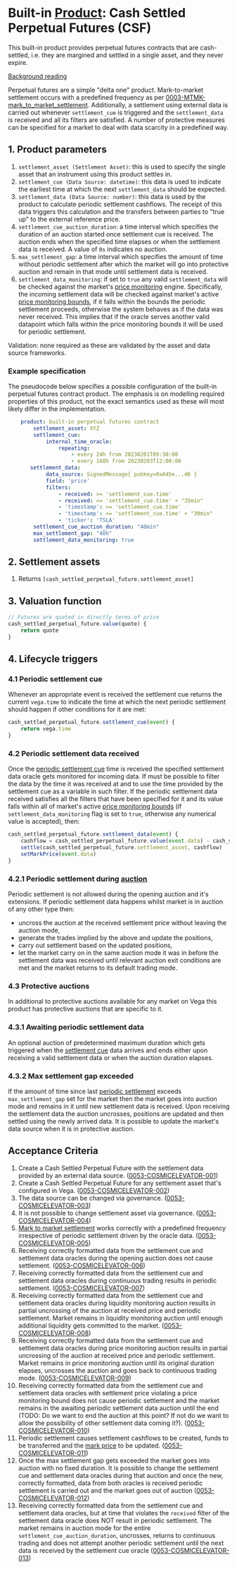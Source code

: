# Built-in [Product](./0051-PROD-product.md): Cash Settled Perpetual Futures (CSF)

This built-in product provides perpetual futures contracts that are cash-settled, i.e. they are margined and settled in a single asset, and they never expire.

[Background reading](https://www.paradigm.xyz/2021/05/everlasting-options/#Perpetual_Futures)

Perpetual futures are a simple "delta one" product. Mark-to-market settlement occurs with a predefined frequency as per [0003-MTMK-mark_to_market_settlement](0003-MTMK-mark_to_market_settlement.md).  Additionally, a settlement using external data is carried out whenever `settlement_cue` is triggered and the `settlement_data` is received and all its filters are satisfied. A number of protective measures can be specified for a market to deal with data scarcity in a predefined way.

## 1. Product parameters

1. `settlement_asset (Settlement Asset)`: this is used to specify the single asset that an instrument using this product settles in.
1. `settlement_cue (Data Source: datetime)`: this data is used to indicate the earliest time at which the next `settlement_data` should be expected.
1. `settlement_data (Data Source: number)`: this data is used by the product to calculate periodic settlement cashflows. The receipt of this data triggers this calculation and the transfers between parties to "true up" to the external reference price.
1. `settlement_cue_auction_duration`: a time interval which specifies the duration of an auction started once settlement cue is received. The auction ends when the specified time elapses or when the settlement data is received. A value of `0s` indicates no auction.
1. `max_settlement_gap`: a time interval which specifies the amount of time without periodic settlement after which the market will go into protective auction and remain in that mode until settlement data is received.
1. `settlement_data_monitoring`: if set to `true` any valid `settlement_data` will be checked against the market's [price monitoring](0032-PRIM-price_monitoring.md) engine. Specifically, the incoming settlement data will be checked against market's active [price monitoring bounds](0021-MDAT-market_data_spec.md#market-data-fields), if it falls within the bounds the periodic settlement proceeds, otherwise the system behaves as if the data was never received. This implies that if the oracle serves another valid datapoint which falls within the price monitoring bounds it will be used for periodic settlement.

Validation: none required as these are validated by the asset and data source frameworks.

### Example specification

The pseudocode below specifies a possible configuration of the built-in perpetual futures contract product. The emphasis is on modelling required properties of this product, not the exact semantics used as these will most likely differ in the implementation.

```yaml
    product: built-in perpetual futures contract
        settlement_asset: XYZ
        settlement_cue:
            internal_time_oracle:
                repeating:
                    - every 24h from 20230201T09:30:00
                    - every 168h from 20230203T12:00:00
       settlement_data:
            data_source: SignedMessage{ pubkey=0xA45e...d6 }
            field: 'price'
            filters: 
                - received: >= 'settlement_cue.time'
                - received: <= 'settlement_cue.time' + "35min"
                - 'timestamp': >= 'settlement_cue.time'
                - 'timestamp': <= 'settlement_cue.time' + "30min"
                - 'ticker': 'TSLA'
        settlement_cue_auction_duration: "40min"
        max_settlement_gap: "48h"
        settlement_data_monitoring: true
```

## 2. Settlement assets

1. Returns `[cash_settled_perpetual_future.settlement_asset]`

## 3. Valuation function

```javascript
// Futures are quoted in directly terms of price
cash_settled_perpetual_future.value(quote) {
	return quote
}
```

## 4. Lifecycle triggers

### 4.1 Periodic settlement cue

Whenever an appropriate event is received the settlement cue returns the current `vega.time` to indicate the time at which the next periodic settlement should happen if other conditions for it are met:

```javascript
cash_settled_perpetual_future.settlement_cue(event) {
	return vega.time
}
```

### 4.2 Periodic settlement data received

Once the [periodic settlement cue](#41-periodic-settlement-cue) time is received the specified settlement data oracle gets monitored for incoming data. If must be possible to filter the data by the time it was received at and to use the time provided by the settlement cue as a variable in such filter. If the periodic settlement data received satisfies all the filters that have been specified for it and its value falls within all of market's active [price monitoring bounds](0021-MDAT-market_data_spec.md#market-data-fields) (if `settlement_data_monitoring` flag is set to `true`, otherwise any numerical value is accepted), then:

```javascript
cash_settled_perpetual_future.settlement_data(event) {
	cashflow = cash_settled_perpetual_future.value(event.data) - cash_settled_perpetual_future.value(market.mark_price))
	settle(cash_settled_perpetual_future.settlement_asset, cashflow)
	setMarkPrice(event.data)
}
```

### 4.2.1 Periodic settlement during [auction](0026-AUCT-auctions.md)

Periodic settlement is not allowed during the opening auction and it's extensions.
If periodic settlement data happens whilst market is in auction of any other type then:

* uncross the auction at the received settlement price without leaving the auction mode,
* generate the trades implied by the above and update the positions,
* carry out settlement based on the updated positions,
* let the market carry on in the same auction mode it was in before the settlement data was received until relevant auction exit conditions are met and the market returns to its default trading mode.

### 4.3 Protective auctions

In additional to protective auctions available for any market on Vega this product has protective auctions that are specific to it.

### 4.3.1 Awaiting periodic settlement data

An optional auction of predetermined maximum duration which gets triggered when the [settlement cue](#41-periodic-settlement-cue) data arrives and ends either upon receiving a valid settlement data or when the auction duration elapses.

### 4.3.2 Max settlement gap exceeded

If the amount of time since last [periodic settlement](#41-periodic-settlement-cue) exceeds `max_settlement_gap` set for the market then the market goes into auction mode and remains in it until new settlement data is received. Upon receiving the settlement data the auction uncrosses, positions are updated and then settled using the newly arrived data. It is possible to update the market's data source when it is in protective auction.

## Acceptance Criteria

1. Create a Cash Settled Perpetual Future with the settlement data provided by an external data source. (<a name="0053-COSMICELEVATOR-001" href="#0053-COSMICELEVATOR-001">0053-COSMICELEVATOR-001</a>)
1. Create a Cash Settled Perpetual Future for any settlement asset that's configured in Vega. (<a name="0053-COSMICELEVATOR-002" href="#0053-COSMICELEVATOR-002">0053-COSMICELEVATOR-002</a>)
1. The data source can be changed via governance. (<a name="0053-COSMICELEVATOR-003" href="#0053-COSMICELEVATOR-003">0053-COSMICELEVATOR-003</a>)
1. It is not possible to change settlement asset via governance. (<a name="0053-COSMICELEVATOR-004" href="#0053-COSMICELEVATOR-004">0053-COSMICELEVATOR-004</a>)
1. [Mark to market settlement](./0003-MTMK-mark_to_market_settlement.md) works correctly with a predefined frequency irrespective of periodic settlement driven by the oracle data. (<a name="0053-COSMICELEVATOR-005" href="#0053-COSMICELEVATOR-005">0053-COSMICELEVATOR-005</a>)
1. Receiving correctly formatted data from the settlement cue and settlement data oracles during the opening auction does not cause settlement. (<a name="0053-COSMICELEVATOR-006" href="#0053-COSMICELEVATOR-006">0053-COSMICELEVATOR-006</a>)
1. Receiving correctly formatted data from the settlement cue and settlement data oracles during continuous trading results in periodic settlement. (<a name="0053-COSMICELEVATOR-007" href="#0053-COSMICELEVATOR-007">0053-COSMICELEVATOR-007</a>)
1. Receiving correctly formatted data from the settlement cue and settlement data oracles during liquidity monitoring auction results in partial uncrossing of the auction at received price and periodic settlement. Market remains in liquidity monitoring auction until enough additional liquidity gets committed to the market. (<a name="0053-COSMICELEVATOR-008" href="#0053-COSMICELEVATOR-008">0053-COSMICELEVATOR-008</a>)
1. Receiving correctly formatted data from the settlement cue and settlement data oracles during price monitoring auction results in partial uncrossing of the auction at received price and periodic settlement. Market remains in price monitoring auction until its original duration elapses, uncrosses the auction and goes back to continuous trading mode. (<a name="0053-COSMICELEVATOR-009" href="#0053-COSMICELEVATOR-009">0053-COSMICELEVATOR-009</a>)
1. Receiving correctly formatted data from the settlement cue and settlement data oracles with settlement price violating a price monitoring bound does not cause periodic settlement and the market remains in the awaiting periodic settlement data auction until the end (TODO: Do we want to end the auction at this point? If not do we want to allow the possibility of other settlement data coming it?). (<a name="0053-COSMICELEVATOR-010" href="#0053-COSMICELEVATOR-010">0053-COSMICELEVATOR-010</a>)
1. Periodic settlement causes settlement cashflows to be created, funds to be transferred and the [mark price](0021-MDAT-market_data_spec.md#market-data-fields) to be updated. (<a name="0053-COSMICELEVATOR-011" href="#0053-COSMICELEVATOR-011">0053-COSMICELEVATOR-011</a>)
1. Once the max settlement gap gets exceeded the market goes into auction with no fixed duration. It is possible to change the settlement cue and settlement data oracles during that auction and once the new, correctly formatted, data from both oracles is received periodic settlement is carried out and the market goes out of auction (<a name="0053-COSMICELEVATOR-012" href="#0053-COSMICELEVATOR-012">0053-COSMICELEVATOR-012</a>)
1. Receiving correctly formatted data from the settlement cue and settlement data oracles, but at time that violates the `received` filter of the settlement data oracle does NOT result in periodic settlement. The market remains in auction mode for the entire `settlement_cue_auction_duration`, uncrosses, returns to continuous trading and does not attempt another periodic settlement until the next data is received by the settlement cue oracle (<a name="0053-COSMICELEVATOR-013" href="#0053-COSMICELEVATOR-013">0053-COSMICELEVATOR-013</a>)